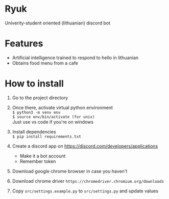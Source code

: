 # Ryuk
Univerity-student oriented (lithuanian) discord bot

# Features
- Artificial intelligence trained to respond to hello in lithuanian
- Obtains food menu from a cafe

# How to install
1. Go to the project directory

2. Once there, activate virtual python environment  
`$ python3 -m venv env`  
`$ source env/bin/activate (for unix)`   
Just use vs code if you're on windows  

3. Install dependencies  
`$ pip install requirements.txt`

4. Create a discord app on https://discord.com/developers/applications  
    - Make it a bot account
    - Remember token
5. Download google chrome browser in case you haven't

6. Download chrome driver `https://chromedriver.chromium.org/downloads`

7. Copy `src/settings.example.py` to `src/settings.py` and update values